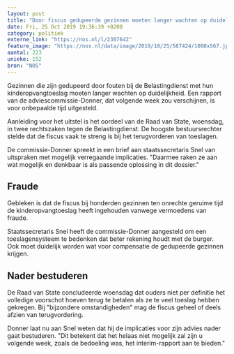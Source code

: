 ```yaml
---
layout: post
title: "Door fiscus gedupeerde gezinnen moeten langer wachten op duidelijkheid"
date: Fri, 25 Oct 2019 19:36:39 +0200
category: politiek
externe_link: "https://nos.nl/l/2307642"
feature_image: "https://nos.nl/data/image/2019/10/25/587424/1008x567.jpg"
aantal: 223
unieke: 152
bron: "NOS"
---
```


<p>Gezinnen die zijn gedupeerd door fouten bij de Belastingdienst met hun kinderopvangtoeslag moeten langer wachten op duidelijkheid. Een rapport van de adviescommissie-Donner, dat volgende week zou verschijnen, is voor onbepaalde tijd uitgesteld.</p>
<p>Aanleiding voor het uitstel is het oordeel van de Raad van State, woensdag, in twee rechtszaken tegen de Belastingdienst. De hoogste bestuursrechter stelde dat de fiscus vaak te streng is bij het terugvorderen van toeslagen.</p>
<p>De commissie-Donner spreekt in een brief aan staatssecretaris Snel van uitspraken met mogelijk verregaande implicaties. "Daarmee raken ze aan wat mogelijk en denkbaar is als passende oplossing in dit dossier."</p>
<h2>Fraude</h2>
<p>Gebleken is dat de fiscus bij honderden gezinnen ten onrechte geruime tijd de kinderopvangtoeslag heeft ingehouden vanwege vermoedens van fraude.</p>
<p>Staatssecretaris Snel heeft de commissie-Donner aangesteld om een toeslagensysteem te bedenken dat beter rekening houdt met de burger. Ook moet duidelijk worden wat voor compensatie de gedupeerde gezinnen krijgen.</p>
<h2>Nader bestuderen</h2>
<p>De Raad van State concludeerde woensdag dat ouders niet per definitie het volledige voorschot hoeven terug te betalen als ze te veel toeslag hebben gekregen. Bij "bijzondere omstandigheden" mag de fiscus geheel of deels afzien van terugvordering.</p>
<p>Donner laat nu aan Snel weten dat hij de implicaties voor zijn advies nader gaat bestuderen. "Dit betekent dat het helaas niet mogelijk zal zijn u volgende week, zoals de bedoeling was, het interim-rapport aan te bieden."</p>
